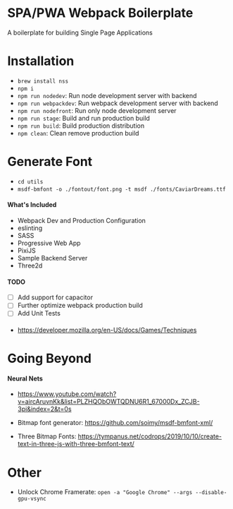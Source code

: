 # SPA/PWA Webpack Boilerplate

A boilerplate for building Single Page Applications

# Installation
- `brew install nss`
- `npm i`
- `npm run nodedev`: Run node development server with backend
- `npm run webpackdev`: Run webpack development server with backend
- `npm run nodefront`: Run only node development server
- `npm run stage`: Build and run production build
- `npm run build`: Build production distribution
- `npm clean`: Clean remove production build

# Generate Font
- `cd utils`
- `msdf-bmfont -o ./fontout/font.png -t msdf ./fonts/CaviarDreams.ttf`

#### What's Included
- Webpack Dev and Production Configuration
- eslinting
- SASS
- Progressive Web App
- PixiJS
- Sample Backend Server
- Three2d

#### TODO
- [ ] Add support for capacitor
- [ ] Further optimize webpack production build
- [ ] Add Unit Tests

####
- https://developer.mozilla.org/en-US/docs/Games/Techniques

# Going Beyond

#### Neural Nets
- https://www.youtube.com/watch?v=aircAruvnKk&list=PLZHQObOWTQDNU6R1_67000Dx_ZCJB-3pi&index=2&t=0s

- Bitmap font generator: https://github.com/soimy/msdf-bmfont-xml/
- Three Bitmap Fonts: https://tympanus.net/codrops/2019/10/10/create-text-in-three-js-with-three-bmfont-text/

# Other
- Unlock Chrome Framerate: `open -a "Google Chrome" --args --disable-gpu-vsync`